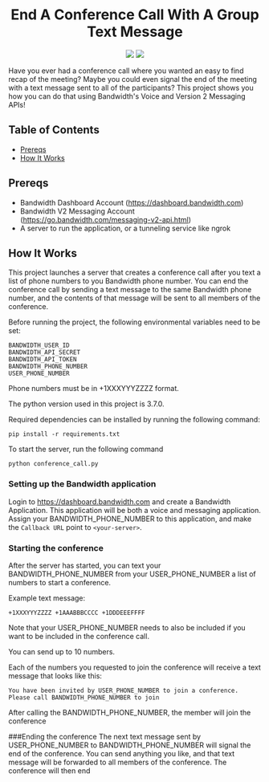<div align="center">

# End A Conference Call With A Group Text Message

<a href="http://dev.bandwidth.com"><img src="https://s3.amazonaws.com/bwdemos/BW_Messaging.png"/></a>
<a href="http://dev.bandwidth.com"><img src="https://s3.amazonaws.com/bwdemos/BW_Voice.png"/></a>
</div>

Have you ever had a conference call where you wanted an easy to find recap of the meeting? Maybe you could even signal the end of the meeting with a text message sent to all of the participants? This project shows you how you can do that using Bandwidth's Voice and Version 2 Messaging APIs!

## Table of Contents

* [Prereqs](#prereqs)
* [How It Works](#how-it-works)

## Prereqs

* Bandwidth Dashboard Account (https://dashboard.bandwidth.com)
* Bandwidth V2 Messaging Account (https://go.bandwidth.com/messaging-v2-api.html)
* A server to run the application, or a tunneling service like ngrok

## How It Works

This project launches a server that creates a conference call after you text a list of phone numbers to you Bandwidth phone number. You can end the conference call by sending a text message to the same Bandwidth phone number, and the contents of that message will be sent to all members of the conference.

Before running the project, the following environmental variables need to be set:

```
BANDWIDTH_USER_ID
BANDWIDTH_API_SECRET
BANDWIDTH_API_TOKEN
BANDWIDTH_PHONE_NUMBER
USER_PHONE_NUMBER
```

Phone numbers must be in +1XXXYYYZZZZ format.

The python version used in this project is 3.7.0.

Required dependencies can be installed by running the following command:

```
pip install -r requirements.txt
```

To start the server, run the following command

```
python conference_call.py
```

### Setting up the Bandwidth application
Login to https://dashboard.bandwidth.com and create a Bandwidth Application. This application will be both a voice and messaging application. Assign your BANDWIDTH_PHONE_NUMBER to this application, and make the `Callback URL` point to `<your-server>`.

### Starting the conference
After the server has started, you can text your BANDWIDTH_PHONE_NUMBER from your USER_PHONE_NUMBER a list of numbers to start a conference.

Example text message:

```
+1XXXYYYZZZZ +1AAABBBCCCC +1DDDEEEFFFF
```

Note that your USER_PHONE_NUMBER needs to also be included if you want to be included in the conference call.

You can send up to 10 numbers.

Each of the numbers you requested to join the conference will receive a text message that looks like this:

```
You have been invited by USER_PHONE_NUMBER to join a conference. Please call BANDWIDTH_PHONE_NUMBER to join
```

After calling the BANDWIDTH_PHONE_NUMBER, the member will join the conference

###Ending the conference
The next text message sent by USER_PHONE_NUMBER to BANDWIDTH_PHONE_NUMBER will signal the end of the conference. You can send anything you like, and that text message will be forwarded to all members of the conference. The conference will then end
